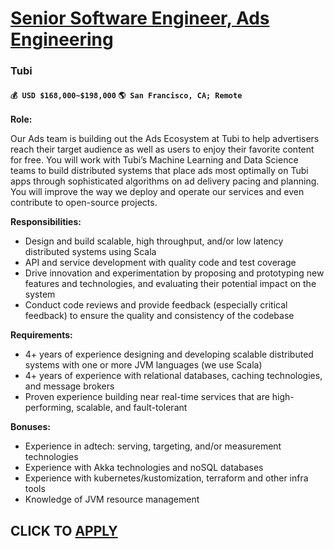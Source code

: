 # [Senior Software Engineer, Ads Engineering](https://www.remotewlb.com/apply/senior-software-engineer-ads-engineering)  
### Tubi  
#### `💰 USD $168,000~$198,000` `🌎 San Francisco, CA; Remote`  

**Role:**

Our Ads team is building out the Ads Ecosystem at Tubi to help advertisers reach their target audience as well as users to enjoy their favorite content for free. You will work with Tubi’s Machine Learning and Data Science teams to build distributed systems that place ads most optimally on Tubi apps through sophisticated algorithms on ad delivery pacing and planning. You will improve the way we deploy and operate our services and even contribute to open-source projects.

**Responsibilities:**

  * Design and build scalable, high throughput, and/or low latency distributed systems using Scala
  * API and service development with quality code and test coverage
  * Drive innovation and experimentation by proposing and prototyping new features and technologies, and evaluating their potential impact on the system
  * Conduct code reviews and provide feedback (especially critical feedback) to ensure the quality and consistency of the codebase

**Requirements:**

  * 4+ years of experience designing and developing scalable distributed systems with one or more JVM languages (we use Scala)
  * 4+ years of experience with relational databases, caching technologies, and message brokers
  * Proven experience building near real-time services that are high-performing, scalable, and fault-tolerant

**Bonuses:**

  * Experience in adtech: serving, targeting, and/or measurement technologies
  * Experience with Akka technologies and noSQL databases
  * Experience with kubernetes/kustomization, terraform and other infra tools
  * Knowledge of JVM resource management

  
## CLICK TO [APPLY](https://www.remotewlb.com/apply/senior-software-engineer-ads-engineering)

